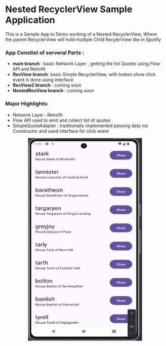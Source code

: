# Nested RecyclerView Sample Application
This is a Sample App to Demo working of a Nested RecyclerView, Where the parent RecyclerView will hold multiple Child RecylerView like in Spotify

### App Constist of serveral Parts : 
- **main branch** : basic Network Layer , getting the list Quotes using Flow API and Retrofit
- **RecView branch**: basic Simple RecyclerView, with button show click event is done using interface
- **RecView2 branch** : coming soon
- **NestedRecView branch** : coming soon


### Major Highlights:
- Network Layer : Retrofit
- Flow API used to emit and collect list of quotes
- SimpleQuoteAdapter : traditionally implemented passing data via Constructor and used interface for click event


<p align="center">
  <img alt="RecView1" src="https://github.com/aman1sr/RecycleInRecyclerView/blob/RecView/screenshot/simpleRecView.png?raw=true" width="360" height="640">
</p>

